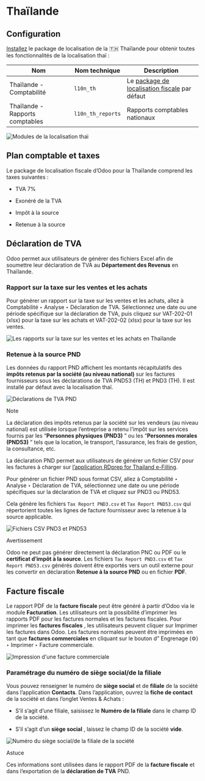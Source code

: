 # Thaïlande

## Configuration

[Installez](../../general/apps_modules.html#general-install) le package de
localisation de la 🇹🇭 Thaïlande pour obtenir toutes les fonctionnalités de la
localisation thaï :

Nom | Nom technique | Description  
---|---|---  
Thaïlande - Comptabilité | `l10n_th` | Le [package de localisation fiscale](../fiscal_localizations.html#fiscal-localizations-packages) par défaut  
Thaïlande - Rapports comptables | `l10n_th_reports` | Rapports comptables nationaux  
![Modules de la localisation thaï](../../../_images/modules2.png)

## Plan comptable et taxes

Le package de localisation fiscale d’Odoo pour la Thaïlande comprend les taxes
suivantes :

  * TVA 7%

  * Exonéré de la TVA

  * Impôt à la source

  * Retenue à la source

## Déclaration de TVA

Odoo permet aux utilisateurs de générer des fichiers Excel afin de soumettre
leur déclaration de TVA au **Département des Revenus** en Thaïlande.

### Rapport sur la taxe sur les ventes et les achats

Pour générer un rapport sur la taxe sur les ventes et les achats, allez à
Comptabilité ‣ Analyse ‣ Déclaration de TVA. Sélectionnez une date ou une
période spécifique sur la déclaration de TVA, puis cliquez sur VAT-202-01
(xlsx) pour la taxe sur les achats et VAT-202-02 (xlsx) pour la taxe sur les
ventes.

![Les rapports sur la taxe sur les ventes et les achats en
Thaïlande](../../../_images/tax-report.png)

### Retenue à la source PND

Les données du rapport PND affichent les montants récapitulatifs des **impôts
retenus par la société (au niveau national)** sur les factures fournisseurs
sous les déclarations de TVA PND53 (TH) et PND3 (TH). Il est installé par
défaut avec la localisation thaï.

![Déclarations de TVA PND](../../../_images/pnd-report.png)

Note

La déclaration des impôts retenus par la société sur les vendeurs (au niveau
national) est utilisée lorsque l’entreprise a retenu l’impôt sur les services
fournis par les “**Personnes physiques (PND3)** ” ou les “**Personnes morales
(PND53)** ” tels que la location, le transport, l’assurance, les frais de
gestion, la consultance, etc.

La déclaration PND permet aux utilisateurs de générer un fichier CSV pour les
factures à charger sur [l’application RDprep for Thailand
e-Filling](https://efiling.rd.go.th/rd-cms/).

Pour générer un fichier PND sous format CSV, allez à Comptabilité ‣ Analyse ‣
Déclaration de TVA, sélectionnez une date ou une période spécifiques sur la
déclaration de TVA et cliquez sur PND3 ou PND53.

Cela génère les fichiers `Tax Report PND3.csv` et `Tax Report PND53.csv` qui
répertorient toutes les lignes de facture fournisseur avec la retenue à la
source applicable.

![Fichiers CSV PND3 et PND53](../../../_images/pnd3-pnd53.png)

Avertissement

Odoo ne peut pas générer directement la déclaration PNC ou PDF ou le
**certificat d’impôt à la source**. Les fichiers `Tax Report PND3.csv` et `Tax
Report PND53.csv` générés doivent être exportés vers un outil externe pour les
convertir en déclaration **Retenue à la source PND** ou en fichier **PDF**.

## Facture fiscale

Le rapport PDF de la **facture fiscale** peut être généré à partir d’Odoo via
le module **Facturation**. Les utilisateurs ont la possibilité d’imprimer les
rapports PDF pour les factures normales et les factures fiscales. Pour
imprimer les **factures fiscales** , les utilisateurs peuvent cliquer sur
Imprimer les factures dans Odoo. Les factures normales peuvent être imprimées
en tant que **factures commerciales** en cliquant sur le bouton d” Engrenage
(⚙️) ‣ Imprimer ‣ Facture commerciale.

![Impression d'une facture commerciale](../../../_images/tax-invoice.png)

### Paramétrage du numéro de siège social/de la filiale

Vous pouvez renseigner le numéro de **siège social** et de **filiale** de la
société dans l’application **Contacts**. Dans l’application, ouvrez la **fiche
de contact** de la société et dans l’onglet Ventes & Achats :

  * S’il s’agit d’une filiale, saisissez le **Numéro de la filiale** dans le champ ID de la société.

  * S’il s’agit d’un **siège social** , laissez le champ ID de la société **vide**.

![Numéro du siège social/de la filiale de la
société](../../../_images/contact.png)

Astuce

Ces informations sont utilisées dans le rapport PDF de la **facture fiscale**
et dans l’exportation de la **déclaration de TVA** PND.

